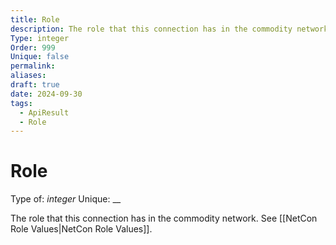 ```yaml
---
title: Role
description: The role that this connection has in the commodity network. See [[NetCon Role Values|NetCon Role Values]].
Type: integer
Order: 999
Unique: false
permalink: 
aliases: 
draft: true
date: 2024-09-30
tags:
  - ApiResult
  - Role
---
```

# Role

Type of: _integer_
Unique: __

The role that this connection has in the commodity network. See [[NetCon Role Values|NetCon Role Values]].
